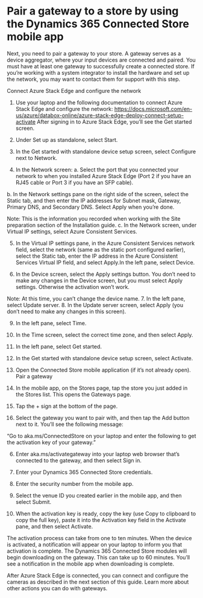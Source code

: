 

# Pair a gateway to a store by using the Dynamics 365 Connected Store mobile app

Next, you need to pair a gateway to your store. A gateway serves as a device aggregator, where your input devices are connected and paired. You must have at least one gateway to successfully create a connected store. If you’re working with a system integrator to install the hardware and set up the network, you may want to contact them for support with this step. 

Connect Azure Stack Edge and configure the network
1.	Use your laptop and the following documentation to connect Azure Stack Edge and configure the network: https://docs.microsoft.com/en-us/azure/databox-online/azure-stack-edge-deploy-connect-setup-activate
After signing in to Azure Stack Edge, you’ll see the Get started screen.
 
2.	Under Set up as standalone, select Start. 
3.	In the Get started with standalone device setup screen, select Configure next to Network.
 
4.	In the Network screen:
a.	Select the port that you connected your network to when you installed Azure Stack Edge (Port 2 if you have an RJ45 cable or Port 3 if you have an SFP cable).
 
b.	In the Network settings pane on the right side of the screen, select the Static tab, and then enter the IP addresses for Subnet mask, Gateway, Primary DNS, and Secondary DNS. Select Apply when you’re done.
 
Note: This is the information you recorded when working with the Site preparation section of the Installation guide. 
c.	In the Network screen, under Virtual IP settings, select Azure Consistent Services.
 
5.	In the Virtual IP settings pane, in the Azure Consistent Services network field, select the network (same as the static port configured earlier), select the Static tab, enter the IP address in the Azure Consistent Services Virtual IP field, and select Apply.In the left pane, select Device.
 
6.	In the Device screen, select the Apply settings button. You don’t need to make any changes in the Device screen, but you must select Apply settings. Otherwise the activation won’t work.
 
Note: At this time, you can’t change the device name. 
7.	In the left pane, select Update server.
8.	In the Update server screen, select Apply (you don’t need to make any changes in this screen).
 
9.	In the left pane, select Time.
10.	In the Time screen, select the correct time zone, and then select Apply. 
11.	In the left pane, select Get started.
12.	In the Get started with standalone device setup screen, select Activate. 
 
13.	Open the Connected Store mobile application (if it’s not already open).
Pair a gateway
1.	In the mobile app, on the Stores page, tap the store you just added in the Stores list. This opens the Gateways page. 
 
4.	Tap the + sign at the bottom of the page.
5.	Select the gateway you want to pair with, and then tap the Add button next to it. You’ll see the following message: 

“Go to aka.ms/ConnectedStore on your laptop and enter the following <security number> to get the activation key of your gateway.”

 

6.	Enter aka.ms/activategateway into your laptop web browser that’s connected to the gateway, and then select Sign in.
 
7.	Enter your Dynamics 365 Connected Store credentials.
 
8.	Enter the security number from the mobile app.
 
9.	Select the venue ID you created earlier in the mobile app, and then select Submit.
 
10.	When the activation key is ready, copy the key (use Copy to clipboard to copy the full key), paste it into the Activation key field in the Activate pane, and then select Activate.
 
The activation process can take from one to ten minutes. When the device is activated, a notification will appear on your laptop to inform you that activation is complete. The Dynamics 365 Connected Store modules will begin downloading on the gateway. This can take up to 60 minutes. You’ll see a notification in the mobile app when downloading is complete.
 
After Azure Stack Edge is connected, you can connect and configure the cameras as described in the next section of this guide.
Learn more about other actions you can do with gateways.

